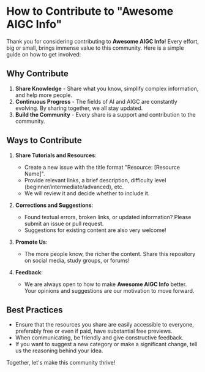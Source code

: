 # How to Contribute to "Awesome AIGC Info"

Thank you for considering contributing to **Awesome AIGC Info**! Every effort, big or small, brings immense value to this community. Here is a simple guide on how to get involved:

## Why Contribute

1. **Share Knowledge** - Share what you know, simplify complex information, and help more people.
2. **Continuous Progress** - The fields of AI and AIGC are constantly evolving. By sharing together, we all stay updated.
3. **Build the Community** - Every share is a support and contribution to the community.

## Ways to Contribute

1. **Share Tutorials and Resources**:
    - Create a new issue with the title format "Resource: [Resource Name]".
    - Provide relevant links, a brief description, difficulty level (beginner/intermediate/advanced), etc.
    - We will review it and decide whether to include it.

2. **Corrections and Suggestions**:
    - Found textual errors, broken links, or updated information? Please submit an issue or pull request.
    - Suggestions for existing content are also very welcome!

3. **Promote Us**:
    - The more people know, the richer the content. Share this repository on social media, study groups, or forums!

4. **Feedback**:
    - We are always open to how to make **Awesome AIGC Info** better. Your opinions and suggestions are our motivation to move forward.

## Best Practices

- Ensure that the resources you share are easily accessible to everyone, preferably free or even if paid, have substantial free previews.
- When communicating, be friendly and give constructive feedback.
- If you want to suggest a new category or make a significant change, tell us the reasoning behind your idea.

Together, let's make this community thrive!